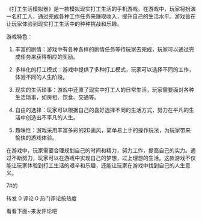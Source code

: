 《打工生活模拟器》是一款模拟现实打工生活的手机游戏。在游戏中，玩家将扮演一名打工人，通过完成各种工作任务来赚取收入，提升自己的生活水平。游戏旨在让玩家体验到现实打工生活中的种种挑战和乐趣。

游戏特色：

1. 丰富的剧情：游戏中有各种各样的剧情任务等待玩家去完成，玩家可以通过完成任务来获得相应的奖励。

2. 多样化的打工模式：游戏中提供了多种打工模式，玩家可以选择不同的工作，体验不同的人生阶段。

3. 现实的生活琐事：游戏中还原了现实中打工人的日常生活，玩家需要面对各种生活琐事，如房租、饮食、交通等。

4. 自由的选择：玩家可以根据自己的喜好选择不同的生活方式，努力在平凡的生活中创造出不平凡的人生。

5. 趣味性：游戏采用丰富多彩的2D画风，简单易上手的操作玩法，为玩家带来愉快的游戏体验。

在游戏中，玩家需要合理规划自己的时间和精力，努力工作，提高自己的实力。通过不断努力，玩家可以在游戏中实现自己的梦想，过上理想的生活。这款游戏不仅能让玩家体验到打工生活的艰辛和乐趣，还能让玩家在游戏中找到自己的人生意义。

7#的



转发
0
评论
0
热门评论按热度

看看下面~来发评论吧
